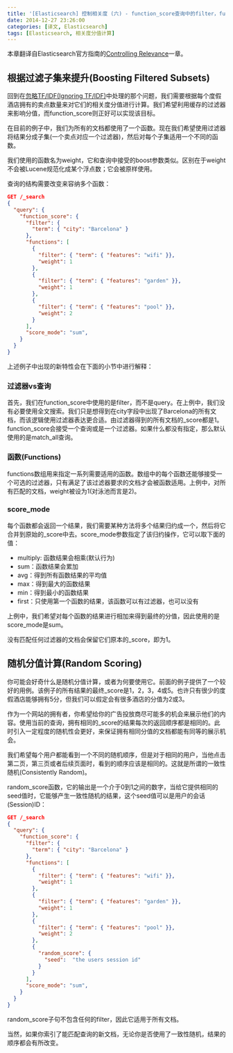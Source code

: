 ```yaml
---
title: '[Elasticsearch] 控制相关度 (六) - function_score查询中的filter，functions及random_score参数'
date: 2014-12-27 23:26:00
categories: [译文, Elasticsearch]
tags: [Elasticsearch, 相关度分值计算]
---
```


本章翻译自Elasticsearch官方指南的[Controlling Relevance](http://www.elasticsearch.org/guide/en/elasticsearch/guide/current/controlling-relevance.html)一章。

## 根据过滤子集来提升(Boosting Filtered Subsets)

回到在[忽略TF/IDF(Ignoring TF/IDF)](http://www.elasticsearch.org/guide/en/elasticsearch/guide/current/ignoring-tfidf.html)中处理的那个问题，我们需要根据每个度假酒店拥有的卖点数量来对它们的相关度分值进行计算。我们希望利用缓存的过滤器来影响分值，而function_score则正好可以实现该目标。

在目前的例子中，我们为所有的文档都使用了一个函数。现在我们希望使用过滤器将结果分成子集(一个卖点对应一个过滤器)，然后对每个子集适用一个不同的函数。

<!-- More -->

我们使用的函数名为weight，它和查询中接受的boost参数类似。区别在于weight不会被Lucene规范化成某个浮点数；它会被原样使用。

查询的结构需要改变来容纳多个函数：

```json
GET /_search
{
  "query": {
    "function_score": {
      "filter": { 
        "term": { "city": "Barcelona" }
      },
      "functions": [ 
        {
          "filter": { "term": { "features": "wifi" }}, 
          "weight": 1
        },
        {
          "filter": { "term": { "features": "garden" }}, 
          "weight": 1
        },
        {
          "filter": { "term": { "features": "pool" }}, 
          "weight": 2 
        }
      ],
      "score_mode": "sum", 
    }
  }
}
```

上述例子中出现的新特性会在下面的小节中进行解释：

### 过滤器vs查询

首先，我们在function_score中使用的是filter，而不是query。在上例中，我们没有必要使用全文搜索。我们只是想得到在city字段中出现了Barcelona的所有文档，而该逻辑使用过滤器表达更合适。由过滤器得到的所有文档的_score都是1。function_score会接受一个查询或是一个过滤器。如果什么都没有指定，那么默认使用的是match_all查询。

### 函数(Functions)

functions数组用来指定一系列需要适用的函数。数组中的每个函数还能够接受一个可选的过滤器，只有满足了该过滤器要求的文档才会被函数适用。上例中，对所有匹配的文档，weight被设为1(对泳池而言是2)。

### score_mode

每个函数都会返回一个结果，我们需要某种方法将多个结果归约成一个，然后将它合并到原始的_score中去。score_mode参数指定了该归约操作，它可以取下面的值：

- multiply: 函数结果会相乘(默认行为)
- sum：函数结果会累加
- avg：得到所有函数结果的平均值
- max：得到最大的函数结果
- min：得到最小的函数结果
- first：只使用第一个函数的结果，该函数可以有过滤器，也可以没有

上例中，我们希望对每个函数的结果进行相加来得到最终的分值，因此使用的是score_mode是sum。

没有匹配任何过滤器的文档会保留它们原本的_score，即为1。

## 随机分值计算(Random Scoring)

你可能会好奇什么是随机分值计算，或者为何要使用它。前面的例子提供了一个较好的用例。该例子的所有结果的最终_score是1，2，3，4或5。也许只有很少的度假酒店能够拥有5分，但我们可以假定会有很多酒店的分值为2或3。

作为一个网站的拥有者，你希望给你的广告投放商尽可能多的机会来展示他们的内容。使用当前的查询，拥有相同的_score的结果每次的返回顺序都是相同的。此时引入一定程度的随机性会更好，来保证拥有相同分值的文档都能有同等的展示机会。

我们希望每个用户都能看到一个不同的随机顺序，但是对于相同的用户，当他点击第二页，第三页或者后续页面时，看到的顺序应该是相同的。这就是所谓的一致性随机(Consistently Random)。

random_score函数，它的输出是一个介于0到1之间的数字，当给它提供相同的seed值时，它能够产生一致性随机的结果，这个seed值可以是用户的会话(Session)ID：

```json
GET /_search
{
  "query": {
    "function_score": {
      "filter": {
        "term": { "city": "Barcelona" }
      },
      "functions": [
        {
          "filter": { "term": { "features": "wifi" }},
          "weight": 1
        },
        {
          "filter": { "term": { "features": "garden" }},
          "weight": 1
        },
        {
          "filter": { "term": { "features": "pool" }},
          "weight": 2
        },
        {
          "random_score": { 
            "seed":  "the users session id" 
          }
        }
      ],
      "score_mode": "sum",
    }
  }
}
```

random_score子句不包含任何的filter，因此它适用于所有文档。

当然，如果你索引了能匹配查询的新文档，无论你是否使用了一致性随机，结果的顺序都会有所改变。
